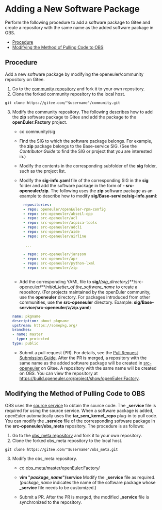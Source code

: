 # Adding a New Software Package

Perform the following procedure to add a software package to Gitee and create a repository with the same name as the added software package in OBS.

- [Procedure](#procedure)
- [Modifying the Method of Pulling Code to OBS](#modifying-the-method-of-pulling-code-to-obs)

## Procedure

Add a new software package by modifying the openeuler/community repository on Gitee.

1. Go to the [community repository](https://gitee.com/openeuler/community.git) and fork it to your own repository.
2. Clone the forked community repository to the local host.

```
git clone https://gitee.com/"$username"/community.git
```

3. Modify the community repository. The following describes how to add the **zip** software package to Gitee and add the package to the **openEuler:Factory** project.
   * cd community/sig

   * Find the SIG to which the software package belongs. For example, the **zip** package belongs to the Base-service SIG. (See the *Contributor Guide* to find the SIG or project that you are interested in.)
   
   * Modify the contents in the corresponding subfolder of the **sig** folder, such as the project list.
   
   * Modify the **sig-info.yaml** file of the corresponding SIG in the **sig** folder and add the software package in the form of **- src-openeuler/zip**. The following uses the **zip** software package as an example to describe how to modify **sig/Base-service/sig-info.yaml**:
   
   ```yaml
        repositories:
        - repo: openeuler/openEuler-rpm-config
        - repo: src-openeuler/abseil-cpp
        - repo: src-openeuler/acl
        - repo: src-openeuler/acpica-tools
        - repo: src-openeuler/adcli
        - repo: src-openeuler/aide
        - repo: src-openeuler/airline
     
         ...
     
        - repo: src-openeuler/jansson
        - repo: src-openeuler/apr
        - repo: src-openeuler/python-lxml
        - repo: src-openeuler/zip
 
   ```

   * Add the corresponding YAML file to **sig/***{sig_directory}***/src-openeuler/***initial_letter_of the_software_name* to create a repository. (For projects maintained by the openEuler community, use the **openeuler** directory. For packages introduced from other communities, use the **src-openeuler** directory. Example: **sig/Base-service/src-openeuler/z/zip.yaml**)

   ```yaml
   name: pkgname
   description: about pkgname
   upstream: https://somepkg.org/
   branches:
   - name: master
     type: protected
   type: public
   ```

   * Submit a pull request (PR). For details, see the [Pull Request Submission Guide](pull-request.md). After the PR is merged, a repository with the same name as the added software package will be created in [src-openeuler](https://gitee.com/src-openeuler) on Gitee. A repository with the same name will be created on OBS. You can view the repository at <https://build.openeuler.org/project/show/openEuler:Factory>.
   
## Modifying the Method of Pulling Code to OBS

OBS uses the [source service](https://openbuildservice.org/help/manuals/obs-user-guide/cha.obs.source_service.html) to obtain the source code. The **_service** file is required for using the source service. When a software package is added, openEuler automatically uses the **tar_scm_kernel_repo** plug-in to pull code. You can modify the **_service** file of the corresponding software package in the **src-openeuler/obs_meta** repository. The procedure is as follows:
   
1. Go to the [obs_meta repository](https://gitee.com/src-openeuler/obs_meta.git) and fork it to your own repository.
2. Clone the forked obs_meta repository to the local host.

```
git clone https://gitee.com/"$username"/obs_meta.git
```
3. Modify the obs_meta repository.
   * cd obs_meta/master/openEuler:Factory/

   * **vim "***package_name***"/service** Modify the **_service** file as required. (*package_name* indicates the name of the software package whose **_service** file needs to be customized.)
	    
   * Submit a PR. After the PR is merged, the modified **_service** file is synchronized to the repository.
